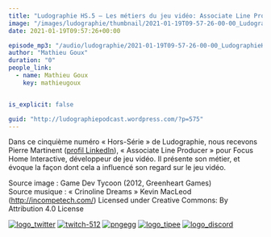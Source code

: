```yaml
---
title: "Ludographie HS.5 – Les métiers du jeu vidéo: Associate Line Producer"
image: "/images/ludographie/thumbnail/2021-01-19T09-57-26-00-00_LudographieHS5LesmtiersdujeuvidoAssociateLineProducer.jpg"
date: 2021-01-19T09:57:26+00:00

episode_mp3: "/audio/ludographie/2021-01-19T09-57-26-00-00_LudographieHS5LesmtiersdujeuvidoAssociateLineProducer.mp3"
author: "Mathieu Goux"
duration: "0"
people_link: 
  - name: Mathieu Goux
    key: mathieugoux


is_explicit: false

guid: "http://ludographiepodcast.wordpress.com/?p=575"
---
```


<PodcastHeader/>

<!-- ECRIRE LA DESCRIPTION DE L'EPISODE SOUS CETTE LIGNE -->
<p>Dans ce cinquième numéro «&nbsp;Hors-Série&nbsp;» de Ludographie, nous recevons Pierre Martinent (<a href="https://www.linkedin.com/in/pierre-martinent-2145a3179/" rel="nofollow">profil LinkedIn</a>), «&nbsp;Associate Line Producer&nbsp;» pour Focus Home Interactive, développeur de jeu vidéo. Il présente son métier, et évoque la façon dont cela a influencé son regard sur le jeu vidéo.</p>
<p></p>
<p><a href="" rel="nofollow"></a></p>
 
<p>Source image : Game Dev Tycoon (2012, Greenheart Games)<br>
Source musique : «&nbsp;Crinoline Dreams&nbsp;» Kevin MacLeod (<a title="http://incompetech.com/" href="http://incompetech.com/" rel="nofollow">http://incompetech.com/</a>) Licensed under Creative Commons: By Attribution 4.0 License</p>


<tr>
<td><a href="https://twitter.com/Gouximan" rel="nofollow"><img src="/resources/ludographie/2021-01-19T09-57-26-00-00_LudographieHS5LesmtiersdujeuvidoAssociateLineProducer/logo_twitter-1.png" alt="logo_twitter"></a></td>
<td><a href="https://www.twitch.tv/mathieugoux" rel="nofollow"><img src="/resources/ludographie/2021-01-19T09-57-26-00-00_LudographieHS5LesmtiersdujeuvidoAssociateLineProducer/twitch-512-1.png" alt="twitch-512"></a></td>
<td><a href="https://www.youtube.com/user/MattTheFatalifieur/videos" rel="nofollow"><img src="/resources/ludographie/2021-01-19T09-57-26-00-00_LudographieHS5LesmtiersdujeuvidoAssociateLineProducer/pngegg.png" alt="pngegg"></a></td>
<td><a href="http://fr.tipeee.com/calvinball" rel="nofollow"><img src="/resources/ludographie/2021-01-19T09-57-26-00-00_LudographieHS5LesmtiersdujeuvidoAssociateLineProducer/logo_tipee-1.png" alt="logo_tipee"></a></td>
<td><a href="https://discord.com/invite/4RnA9v7" rel="nofollow"><img src="/resources/ludographie/2021-01-19T09-57-26-00-00_LudographieHS5LesmtiersdujeuvidoAssociateLineProducer/logo_discord-1.png" alt="logo_discord"></a></td>
</tr>




